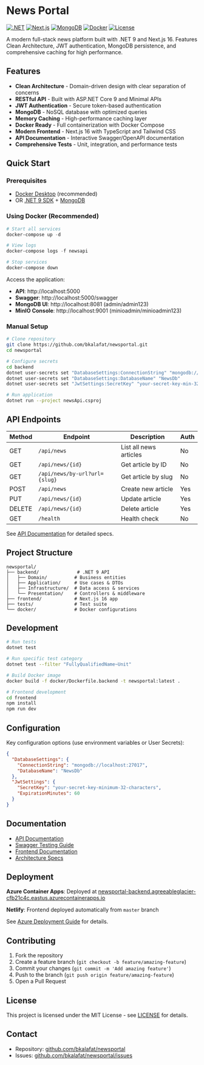 # News Portal

[![.NET](https://img.shields.io/badge/.NET-9.0-512BD4?logo=dotnet)](https://dotnet.microsoft.com/)
[![Next.js](https://img.shields.io/badge/Next.js-16-black?logo=next.js)](https://nextjs.org/)
[![MongoDB](https://img.shields.io/badge/MongoDB-7.0-47A248?logo=mongodb&logoColor=white)](https://www.mongodb.com/)
[![Docker](https://img.shields.io/badge/Docker-Ready-2496ED?logo=docker&logoColor=white)](https://www.docker.com/)
[![License](https://img.shields.io/badge/License-MIT-green.svg)](LICENSE)

A modern full-stack news platform built with .NET 9 and Next.js 16. Features Clean Architecture, JWT authentication, MongoDB persistence, and comprehensive caching for high performance.

## Features

- **Clean Architecture** - Domain-driven design with clear separation of concerns
- **RESTful API** - Built with ASP.NET Core 9 and Minimal APIs
- **JWT Authentication** - Secure token-based authentication
- **MongoDB** - NoSQL database with optimized queries
- **Memory Caching** - High-performance caching layer
- **Docker Ready** - Full containerization with Docker Compose
- **Modern Frontend** - Next.js 16 with TypeScript and Tailwind CSS
- **API Documentation** - Interactive Swagger/OpenAPI documentation
- **Comprehensive Tests** - Unit, integration, and performance tests

## Quick Start

### Prerequisites

- [Docker Desktop](https://www.docker.com/products/docker-desktop/) (recommended)
- OR [.NET 9 SDK](https://dotnet.microsoft.com/download/dotnet/9.0) + [MongoDB](https://www.mongodb.com/try/download/community)

### Using Docker (Recommended)

```powershell
# Start all services
docker-compose up -d

# View logs
docker-compose logs -f newsapi

# Stop services
docker-compose down
```

Access the application:
- **API**: http://localhost:5000
- **Swagger**: http://localhost:5000/swagger
- **MongoDB UI**: http://localhost:8081 (admin/admin123)
- **MinIO Console**: http://localhost:9001 (minioadmin/minioadmin123)

### Manual Setup

```bash
# Clone repository
git clone https://github.com/bkalafat/newsportal.git
cd newsportal

# Configure secrets
cd backend
dotnet user-secrets set "DatabaseSettings:ConnectionString" "mongodb://localhost:27017"
dotnet user-secrets set "DatabaseSettings:DatabaseName" "NewsDb"
dotnet user-secrets set "JwtSettings:SecretKey" "your-secret-key-min-32-chars"

# Run application
dotnet run --project newsApi.csproj
```

## API Endpoints

| Method | Endpoint | Description | Auth |
|--------|----------|-------------|------|
| GET | `/api/news` | List all news articles | No |
| GET | `/api/news/{id}` | Get article by ID | No |
| GET | `/api/news/by-url?url={slug}` | Get article by slug | No |
| POST | `/api/news` | Create new article | Yes |
| PUT | `/api/news/{id}` | Update article | Yes |
| DELETE | `/api/news/{id}` | Delete article | Yes |
| GET | `/health` | Health check | No |

See [API Documentation](NEWS_API_DOCUMENTATION.md) for detailed specs.

## Project Structure

```
newsportal/
├── backend/              # .NET 9 API
│   ├── Domain/          # Business entities
│   ├── Application/     # Use cases & DTOs
│   ├── Infrastructure/  # Data access & services
│   └── Presentation/    # Controllers & middleware
├── frontend/            # Next.js 16 app
├── tests/               # Test suite
└── docker/              # Docker configurations
```

## Development

```bash
# Run tests
dotnet test

# Run specific test category
dotnet test --filter "FullyQualifiedName~Unit"

# Build Docker image
docker build -f docker/Dockerfile.backend -t newsportal:latest .

# Frontend development
cd frontend
npm install
npm run dev
```

## Configuration

Key configuration options (use environment variables or User Secrets):

```json
{
  "DatabaseSettings": {
    "ConnectionString": "mongodb://localhost:27017",
    "DatabaseName": "NewsDb"
  },
  "JwtSettings": {
    "SecretKey": "your-secret-key-minimum-32-characters",
    "ExpirationMinutes": 60
  }
}
```

## Documentation

- [API Documentation](NEWS_API_DOCUMENTATION.md)
- [Swagger Testing Guide](SWAGGER_TESTING_GUIDE.md)
- [Frontend Documentation](frontend/README.md)
- [Architecture Specs](specs/002-modernize-net-core/)

## Deployment

**Azure Container Apps**: Deployed at [newsportal-backend.agreeableglacier-cfb21c4c.eastus.azurecontainerapps.io](https://newsportal-backend.agreeableglacier-cfb21c4c.eastus.azurecontainerapps.io)

**Netlify**: Frontend deployed automatically from `master` branch

See [Azure Deployment Guide](AZURE_DEPLOYMENT.md) for details.

## Contributing

1. Fork the repository
2. Create a feature branch (`git checkout -b feature/amazing-feature`)
3. Commit your changes (`git commit -m 'Add amazing feature'`)
4. Push to the branch (`git push origin feature/amazing-feature`)
5. Open a Pull Request

## License

This project is licensed under the MIT License - see [LICENSE](LICENSE) for details.

## Contact

- Repository: [github.com/bkalafat/newsportal](https://github.com/bkalafat/newsportal)
- Issues: [github.com/bkalafat/newsportal/issues](https://github.com/bkalafat/newsportal/issues)
